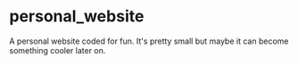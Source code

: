 # personal_website
A personal website coded for fun. 
It's pretty small but maybe it can become something cooler later on.
